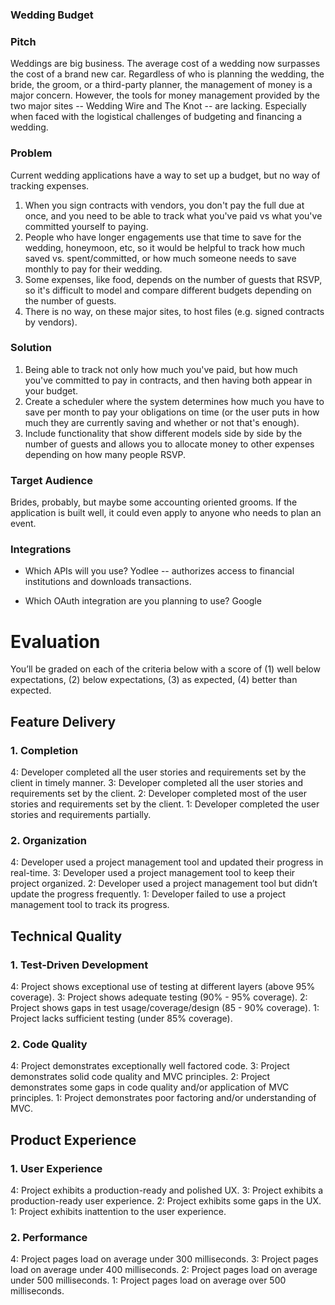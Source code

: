 ### Wedding Budget

### Pitch

Weddings are big business. The average cost of a wedding now surpasses the cost of a brand new car. Regardless of who is planning the wedding, the bride, the groom, or a third-party planner, the management of money is a major concern. However, the tools for money management provided by the two major sites -- Wedding Wire and The Knot -- are lacking. Especially when faced with the logistical challenges of budgeting and financing a wedding.

### Problem

Current wedding applications have a way to set up a budget, but no way of tracking expenses.
1) When you sign contracts with vendors, you don't pay the full due at once, and you need to be able to track what you've paid vs what you've committed yourself to paying.
2) People who have longer engagements use that time to save for the wedding, honeymoon, etc, so it would be helpful to track how much saved vs. spent/committed, or how much someone needs to save monthly to pay for their wedding.
3) Some expenses, like food, depends on the number of guests that RSVP, so it's difficult to model and compare different budgets depending on the number of guests.
4) There is no way, on these major sites, to host files (e.g. signed contracts by vendors).

### Solution

1) Being able to track not only how much you've paid, but how much you've committed to pay in contracts, and then having both appear in your budget.
2) Create a scheduler where the system determines how much you have to save per month to pay your obligations on time (or the user puts in how much they are currently saving and whether or not that's enough).
3) Include functionality that show different models side by side by the number of guests and allows you to allocate money to other expenses depending on how many people RSVP.

### Target Audience

Brides, probably, but maybe some accounting oriented grooms. If the application is built well, it could even apply to anyone who needs to plan an event.

### Integrations

* Which APIs will you use?
Yodlee -- authorizes access to financial institutions and downloads transactions.

* Which OAuth integration are you planning to use?
Google

# Evaluation

You’ll be graded on each of the criteria below with a score of (1) well below expectations, (2) below expectations, (3) as expected, (4) better than expected.

## Feature Delivery

### 1. Completion

4: Developer completed all the user stories and requirements set by the client in timely manner.
3: Developer completed all the user stories and requirements set by the client.
2: Developer completed most of the user stories and requirements set by the client.
1: Developer completed the user stories and requirements partially.

### 2. Organization

4: Developer used a project management tool and updated their progress in real-time.
3: Developer used a project management tool to keep their project organized.
2: Developer used a project management tool but didn’t update the progress frequently.
1: Developer failed to use a project management tool to track its progress.

## Technical Quality

### 1. Test-Driven Development

4: Project shows exceptional use of testing at different layers (above 95% coverage).
3: Project shows adequate testing (90% - 95% coverage).
2: Project shows gaps in test usage/coverage/design (85 - 90% coverage).
1: Project lacks sufficient testing (under 85% coverage).

### 2. Code Quality

4: Project demonstrates exceptionally well factored code.
3: Project demonstrates solid code quality and MVC principles.
2: Project demonstrates some gaps in code quality and/or application of MVC principles.
1: Project demonstrates poor factoring and/or understanding of MVC.

## Product Experience

### 1. User Experience

4: Project exhibits a production-ready and polished UX.
3: Project exhibits a production-ready user experience.
2: Project exhibits some gaps in the UX.
1: Project exhibits inattention to the user experience.

### 2. Performance

4: Project pages load on average under 300 milliseconds.
3: Project pages load on average under 400 milliseconds.
2: Project pages load on average under 500 milliseconds.
1: Project pages load on average over 500 milliseconds.
